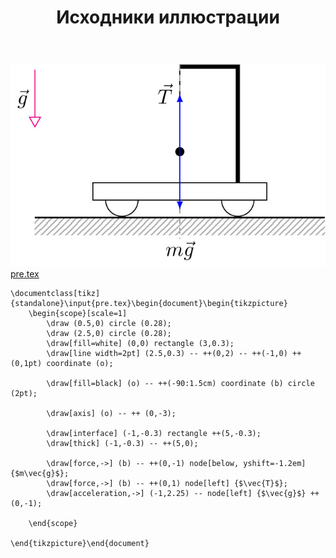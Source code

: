 ﻿---
title: "Исходники иллюстрации"
type: "notpost"
---
<a class="imag2" href="/cook/gallery/tikzpicture_0d269b0dd6b9cf10e223903bfa3f6c6a.tex"><img src="/cook/gallery/tikzpicture_0d269b0dd6b9cf10e223903bfa3f6c6a.pdf.jpg" alt=""></a>
<a href="/cook/gallery/pre">pre.tex</a>
<pre><code class="language-latex">\documentclass[tikz]{standalone}\input{pre.tex}\begin{document}\begin{tikzpicture}
    \begin{scope}[scale=1]
        \draw (0.5,0) circle (0.28);
        \draw (2.5,0) circle (0.28);
        \draw[fill=white] (0,0) rectangle (3,0.3);
        \draw[line width=2pt] (2.5,0.3) -- ++(0,2) -- ++(-1,0) ++(0,1pt) coordinate (o);

        \draw[fill=black] (o) -- ++(-90:1.5cm) coordinate (b) circle (2pt); 

        \draw[axis] (o) -- ++ (0,-3);

        \draw[interface] (-1,-0.3) rectangle ++(5,-0.3);
        \draw[thick] (-1,-0.3) -- ++(5,0);

        \draw[force,->] (b) -- ++(0,-1) node[below, yshift=-1.2em] {$m\vec{g}$};
        \draw[force,->] (b) -- ++(0,1) node[left] {$\vec{T}$};
        \draw[acceleration,->] (-1,2.25) -- node[left] {$\vec{g}$} ++(0,-1);

    \end{scope}
    
\end{tikzpicture}\end{document}</code></pre>